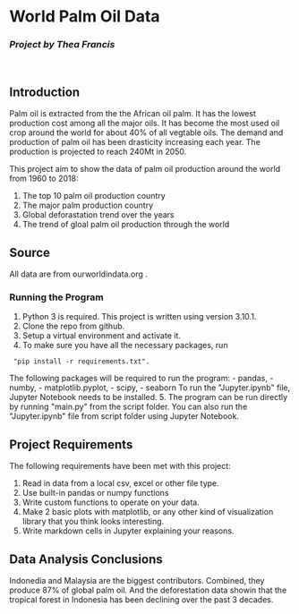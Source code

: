 # **World Palm Oil Data**
### *Project by Thea Francis*
<br/>

## Introduction

Palm oil is extracted from the the African oil palm. It has the lowest production cost among all the major oils. It has become the most used oil crop around the world for about 40% of all vegtable oils. The demand and production of palm oil has been drasticity increasing each year. The production is projected to reach 240Mt in 2050.


This project aim to show the data of palm oil production around the world from 1960 to 2018:

 1. The top 10 palm oil production country
 2. The major palm production country
 3. Global deforastation trend over the years
 4. The trend of gloal palm oil production through the world
 
 

## Source
All data are from ourworldindata.org .


### Running the Program
1. Python 3 is required. This project is written using version 3.10.1.
2. Clone the repo from github.
3. Setup a virtual environment and activate it.
4. To make sure you have all the necessary packages, run
```
 "pip install -r requirements.txt". 
 ```
 The following packages will be required to run the program: 
        - pandas, 
        - numby, 
        - matplotlib.pyplot, 
        - scipy,
        - seaborn
To run the "Jupyter.ipynb" file, Jupyter Notebook needs to be installed. 
5. The program can be run directly by running "main.py" from the script folder. You can also run the "Jupyter.ipynb" file from script folder using Jupyter Notebook.


## Project Requirements

The following requirements have been met with this project:
1. Read in data from a local csv, excel or other file type.
2. Use built-in pandas or numpy functions
3. Write custom functions to operate on your data.
4. Make 2 basic plots with matplotlib, or any other kind of visualization library that you think looks interesting.
5. Write markdown cells in Jupyter explaining your reasons.


## Data Analysis Conclusions
Indonedia and Malaysia are the biggest contributors. Combined, they produce 87% of global palm oil. And the deforestation data showin that the tropical forest in Indonesia has been declining over the past 3 decades.

